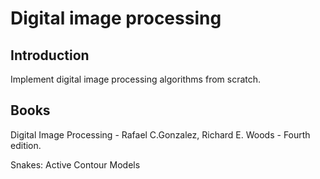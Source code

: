 # Digital image processing
## Introduction
Implement digital image processing algorithms from scratch.
## Books
Digital Image Processing - Rafael C.Gonzalez, Richard E. Woods - Fourth edition.

Snakes: Active Contour Models
